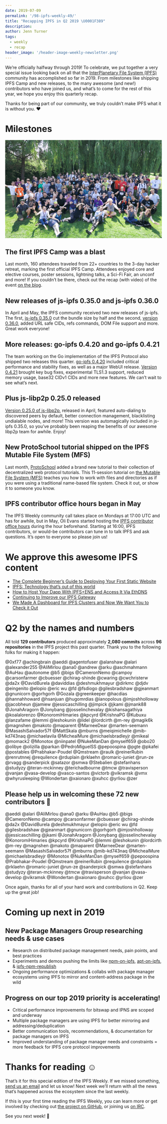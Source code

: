```yaml
---
date: 2019-07-09
permalink: '/98-ipfs-weekly-49/'
title: "Recapping IPFS in Q2 2019 \U0001F389"
description:
author: Jenn Turner
tags:
  - weekly
  - recap
header_image: '/header-image-weekly-newsletter.png'
---
```


We’re officially halfway through 2019! To celebrate, we put together a very special issue looking back on all that the [InterPlanetary File System (IPFS)](https://ipfs.io/) community has accomplished so far in 2019. From milestones like shipping IPFS Camp and new releases, to the many awesome (and new!) contributors who have joined us, and what’s to come for the rest of this year, we hope you enjoy this quarterly recap.

Thanks for being part of our community, we truly couldn’t make IPFS what it is without you. ❤️

# Milestones

![](../assets/050-ipfs-camp-recap-gif.gif)

## The first IPFS Camp was a blast

Last month, 160 attendees traveled from 22+ countries to the 3-day hacker retreat, marking the first official IPFS Camp. Attendees enjoyed core and elective courses, poster sessions, lightning talks, a Sci-Fi Fair, an unconf and more! If you couldn’t be there, check out the recap (with video) of the event [on the blog](https://blog.ipfs.io/2019-07-08-ipfs-camp-recap/).

## New releases of js-ipfs 0.35.0 and js-ipfs 0.36.0

In April and May, the IPFS community received two new releases of js-ipfs. The first, [js-ipfs 0.35.0](https://blog.ipfs.io/80-js-ipfs-0-35/) cut the bundle size by half and the second, [version 0.36.0](https://blog.ipfs.io/89-js-ipfs-0-36/), added URL safe CIDs, refs commands, DOM File support and more. Great work everyone!

## More releases: go-ipfs 0.4.20 and go-ipfs 0.4.21

The team working on the Go implementation of the IPFS Protocol also shipped two releases this quarter. [go-ipfs 0.4.20](https://blog.ipfs.io/83-go-ipfs-0-4-20/) included critical performance and stability fixes, as well as a major WebUI release. [Version 0.4.21](https://blog.ipfs.io/93-go-ipfs-0.4.21) brought key bug fixes, experimental TLS1.3 support, reduced memory usage, base32 CIDv1 CIDs and more new features. We can’t wait to see what’s next.

## Plus js-libp2p 0.25.0 released

[Version 0.25.0 of js-libp2p](https://blog.ipfs.io/81-js-libp2p-0-25/), released in April, featured auto-dialing to discovered peers by default, better connection management, blacklisting undialable nodes, and more! This version was automagically included in js-ipfs 0.35.0, so you’ve probably been reaping the benefits of our awesome libp2p team for awhile. Enjoy!

## New ProtoSchool tutorial shipped on the IPFS Mutable File System (MFS)

Last month, [ProtoSchool](https://proto.school/#/) added a brand new tutorial to their collection of decentralized web protocol tutorials. This 11-session tutorial on [the Mutable File System (MFS)](https://proto.school/#/mutable-file-system/) teaches you how to work with files and directories as if you were using a traditional name-based file system. Check it out, or show it to someone you know.

## IPFS contributor office hours began in May

The IPFS Weekly community call takes place on Mondays at 17:00 UTC and has for awhile, but in May, Oli Evans started hosting the [IPFS contributor office hours](https://twitter.com/olizilla/status/1125418073689817088) during the hour beforehand. Starting at 16:00, IPFS contributors, or would-be contributors can tune in to talk IPFS and ask questions. It’s open to everyone so please join us!

# We approve this awesome IPFS content

- [The Complete Beginner’s Guide to Deploying Your First Static Website](https://interplanetarygatsby.com/ipfs-deploy/)
- [IPFS: Technology that’s out of this world](https://business.sprint.com/blog/ipfs-technology/)
- [How to Host Your Dapp With IPFS+ENS and Access It Via EthDNS](https://medium.com/the-ethereum-name-service/how-to-host-your-dapp-with-ipfs-ens-and-access-it-via-ethdns-c96046059d87)
- [Continuing to Improve our IPFS Gateway](https://blog.cloudflare.com/continuing-to-improve-our-ipfs-gateway/)
- [We Made A Dashboard for IPFS Clusters and Now We Want You to Check it Out](https://medium.com/towardsblockchain/we-made-a-dashboard-for-ipfs-clusters-and-now-we-want-you-to-check-it-out-a87234629908)

# Q2 by the names and numbers

All told **129 contributors** produced approximately **2,080 commits** across **96 repositories** in the IPFS project this past quarter. Thank you to the following folks for making it happen:

@0xf77
@achingbrain
@aeddi
@agentofuser
@alanshaw
@alari
@alexander255
@AliMirlou
@ana0
@andrew
@arku
@aschmahmann
@AuHau
@autonome
@b5
@bigs
@CameronNemo
@campoy
@carsonfarmer
@cbuesser
@chirag-shinde
@cwaring
@cwchristerw
@da2x
@DavidBurela
@daviddias
@deshmukhmayur
@dirkmc
@djdv
@eingenito
@elopio
@eric wu
@fd
@fsdiogo
@gilesbradshaw
@gjeanmart
@gnunicorn
@gorhgorh
@Gozala
@greenkeeper
@hacdias
@hannahhoward
@hsanjuan
@hugomrdias
@ianopolous
@imjoshholloway
@jacobheun
@jamiew
@jessicaschilling
@jimpick
@jkami
@jmank88
@JonahAragorn
@Jonybang
@josselinchevalay
@kishansagathiya
@koalalorenzo
@KonoromiHimaries
@kpcyrd
@KrishnaPG
@Kubuxu
@lanzafame
@lemmi
@leshokunin
@lidel
@lordcirth
@m-rey
@magik6k
@magnshen
@makoto
@maparent
@MarneeDear
@marten-seemann
@MasashiSalvador57f
@MattSkala
@mburns
@meiqimichelle
@mib-kd743naq
@michaelavila
@MichealMure
@michaelsbradleyjr
@mikeal
@momack2
@Monotox
@niinpatel
@NukeManDan
@myself659
@obo20
@olibye
@olizilla
@parkan
@PedroMiguelSS
@pepoospina
@pgte
@pkafei
@postables
@Prabhakar-Poudel
@Qmstream
@raulk
@reinerRubin
@renrutnnej
@requilence
@rduplain
@rklaehn
@romaric-juniet
@run-ze
@rvagg
@sanderpick
@satazor
@smwa
@Stebalien
@stefanhans
@studyzy
@teran-mckinney
@terichadbourne
@tmcw
@travisperson
@vanjan
@vasa-develop
@vasco-santos
@victorb
@vikramsk
@vmx
@whyrusleeping
@Wondertan
@xaionaro
@xuhcc
@yrliou
@zer

## Please help us in welcoming these 72 new contributors 👏

@aeddi
@alari
@AliMirlou
@ana0
@arku
@AuHau
@b5
@bigs
@CameronNemo
@campoy
@carsonfarmer
@cbuesser
@chirag-shinde
@da2x
@DavidBurela
@deshmukhmayur
@elopio
@eric wu
@fd
@gilesbradshaw
@gjeanmart
@gnunicorn
@gorhgorh
@imjoshholloway
@jessicaschilling
@jkami
@JonahAragorn
@Jonybang
@josselinchevalay
@KonoromiHimaries
@kpcyrd
@KrishnaPG
@lemmi
@leshokunin
@lordcirth
@m-rey
@magnshen
@makoto
@maparent
@MarneeDear
@marten-seemann
@MasashiSalvador57f
@mburns
@mib-kd743naq
@MichealMure
@michaelsbradleyjr
@Monotox
@NukeManDan
@myself659
@pepoospina
@Prabhakar-Poudel
@Qmstream
@reinerRubin
@requilence
@rduplain
@rklaehn
@romaric-juniet
@run-ze
@sanderpick
@smwa
@stefanhans
@studyzy
@teran-mckinney
@tmcw
@travisperson
@vanjan
@vasa-develop
@vikramsk
@Wondertan
@xaionaro
@xuhcc
@yrliou
@zer

Once again, thanks for all of your hard work and contributions in Q2. Keep up the great job!

# Coming up next in 2019

## New Package Managers Group researching needs & use cases

- Research on distributed package management needs, pain points, and best practices
- Experiments and demos pushing the limits like [npm-on-ipfs](https://github.com/ipfs-shipyard/npm-on-ipfs), [apt-on-ipfs](https://github.com/ipfs-shipyard/apt-on-ipfs), & [ipfs-npm-republish](https://github.com/andrew/ipfs-npm-republish)
- Ongoing performance optimizations & collabs with package manager ecosystems using IPFS to mirror and content-address package in the wild

## Progress on our top 2019 priority is accelerating!

- Critical performance improvements for bitswap and IPNS are scoped and underway
- Multiple package managers are using IPFS for better mirroring and addressing/deduplication
- Better communication tools, recommendations, & documentation for package managers on IPFS
- Improved understanding of package manager needs and constraints = more feedback for IPFS core protocol improvements

# Thanks for reading ☺️

That’s it for this special edition of the IPFS Weekly. If we missed something, [send us an email](mailto:newsletter@ipfs.io) and let us know! Next week we’ll return with all the news that’s happened across the ecosystem since the last weekly.

If this is your first time reading the IPFS Weekly, you can learn more or get involved by checking out [the project on GitHub](https://github.com/ipfs), or joining us [on IRC](https://riot.im/app/#/room/#ipfs:matrix.org).

See you next week! 👋
